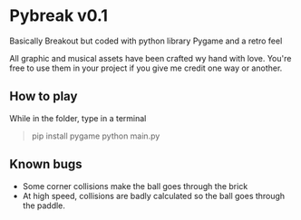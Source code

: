 # Pybreak v0.1
Basically Breakout but coded with python library Pygame and a retro feel

All graphic and musical assets have been crafted wy hand with love. You're free to use them in your project if you give me credit one way or another.

## How to play
While in the folder, type in a terminal
> pip install pygame
> python main.py

## Known bugs
* Some corner collisions make the ball goes through the brick
* At high speed, collisions are badly calculated so the ball goes through the paddle.
